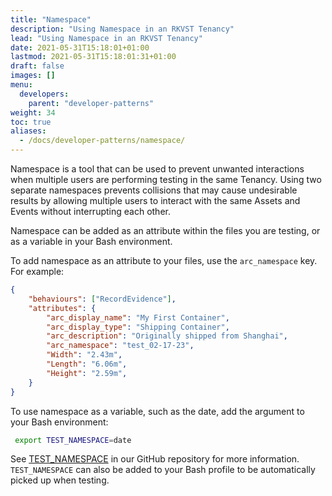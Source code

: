 ```yaml
---
title: "Namespace"
description: "Using Namespace in an RKVST Tenancy"
lead: "Using Namespace in an RKVST Tenancy"
date: 2021-05-31T15:18:01+01:00
lastmod: 2021-05-31T15:18:01:31+01:00
draft: false
images: []
menu:
  developers:
    parent: "developer-patterns"
weight: 34
toc: true
aliases: 
  - /docs/developer-patterns/namespace/
---
```


Namespace is a tool that can be used to prevent unwanted interactions when multiple users are performing testing in the same Tenancy. Using two separate namespaces prevents collisions that may cause undesirable results by allowing multiple users to interact with the same Assets and Events without interrupting each other.

Namespace can be added as an attribute within the files you are testing, or as a variable in your Bash environment.

To add namespace as an attribute to your files, use the `arc_namespace` key. For example:

```json
{
    "behaviours": ["RecordEvidence"],
    "attributes": {
        "arc_display_name": "My First Container",
        "arc_display_type": "Shipping Container",
        "arc_description": "Originally shipped from Shanghai",
        "arc_namespace": "test_02-17-23",
        "Width": "2.43m",
        "Length": "6.06m",
        "Height": "2.59m",
    }
}
```

To use namespace as a variable, such as the date, add the argument to your Bash environment:

```bash
 export TEST_NAMESPACE=date
```

See [TEST_NAMESPACE](https://github.com/rkvst/rkvst-samples/blob/main/DEVELOPERS.md#test_namespace) in our GitHub repository for more information. `TEST_NAMESPACE` can also be added to your Bash profile to be automatically picked up when testing.
